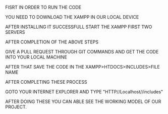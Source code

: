 FISRT IN ORDER TO RUN THE CODE 

YOU NEED TO DOWNLOAD THE XAMPP IN OUR LOCAL DEVICE

AFTER INSTALLING IT SUCCESSFULL START THE XAMPP FIRST TWO SERVERS



AFTER COMPLETION OF THE ABOVE  STEPS 


GIVE A PULL REQUEST THROUGH GIT COMMANDS AND GET THE CODE INTO YOUR LOCAL MACHINE

AFTER THAT SAVE THE CODE IN THE XAMPP>HTDOCS>INCLUDES>FILE NAME

AFTER COMPLETING THESE PROCESS

GOTO YOUR INTERNET EXPLORER AND TYPE "HTTP//Localhost//includes"


AFTER DOING THESE YOU CAN ABLE SEE THE WORKING MODEL OF OUR PROJECT.
